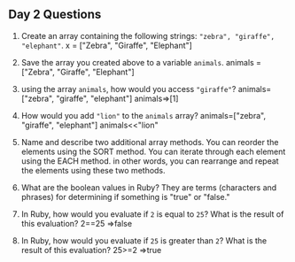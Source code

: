## Day 2 Questions

1. Create an array containing the following strings: `"zebra", "giraffe", "elephant"`.
x = ["Zebra", "Giraffe", "Elephant"]

1. Save the array you created above to a variable `animals`.
animals = ["Zebra", "Giraffe", "Elephant"]

1. using the array `animals`, how would you access `"giraffe"`?
animals=["zebra", "giraffe", "elephant"]
animals=>[1]

1. How would you add `"lion"` to the `animals` array?
animals=["zebra", "giraffe", "elephant"]
animals<<"lion"

1. Name and describe two additional array methods.
You can reorder the elements using the SORT method. You can iterate through each element using the EACH method. in other words, you can rearrange and repeat the elements using these two methods.

1. What are the boolean values in Ruby?
They are terms (characters and phrases) for determining if something is "true" or "false."

1. In Ruby, how would you evaluate if `2` is equal to `25`? What is the result of this evaluation?
2==25
=>false

1. In Ruby, how would you evaluate if `25` is greater than `2`? What is the result of this evaluation?
25>=2
=>true
